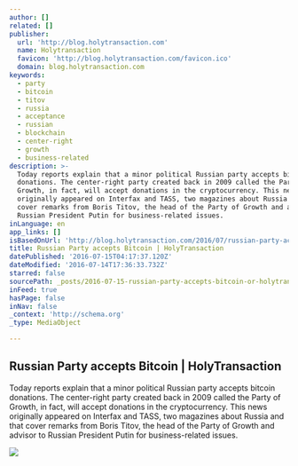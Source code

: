 ```yaml
---
author: []
related: []
publisher:
  url: 'http://blog.holytransaction.com'
  name: Holytransaction
  favicon: 'http://blog.holytransaction.com/favicon.ico'
  domain: blog.holytransaction.com
keywords:
  - party
  - bitcoin
  - titov
  - russia
  - acceptance
  - russian
  - blockchain
  - center-right
  - growth
  - business-related
description: >-
  Today reports explain that a minor political Russian party accepts bitcoin
  donations. The center-right party created back in 2009 called the Party of
  Growth, in fact, will accept donations in the cryptocurrency. This news
  originally appeared on Interfax and TASS, two magazines about Russia and that
  cover remarks from Boris Titov, the head of the Party of Growth and advisor to
  Russian President Putin for business-related issues.
inLanguage: en
app_links: []
isBasedOnUrl: 'http://blog.holytransaction.com/2016/07/russian-party-accepts-bitcoin.html'
title: Russian Party accepts Bitcoin | HolyTransaction
datePublished: '2016-07-15T04:17:37.120Z'
dateModified: '2016-07-14T17:36:33.732Z'
starred: false
sourcePath: _posts/2016-07-15-russian-party-accepts-bitcoin-or-holytransaction.md
inFeed: true
hasPage: false
inNav: false
_context: 'http://schema.org'
_type: MediaObject

---
```

<article style=""><h1>Russian Party accepts Bitcoin | HolyTransaction</h1><p>Today reports explain that a minor political Russian party accepts bitcoin donations. The center-right party created back in 2009 called the Party of Growth, in fact, will accept donations in the cryptocurrency. This news originally appeared on Interfax and TASS, two magazines about Russia and that cover remarks from Boris Titov, the head of the Party of Growth and advisor to Russian President Putin for business-related issues.</p><img src="https://4.bp.blogspot.com/-tzJ1WiF9O3E/V4e5kOhJZQI/AAAAAAAAAoA/7RgtEBiF_KY3kffcRVRHA1MP5-bTpYuDQCLcB/w1200-h630-p-nu/dhs-768x512.jpg" /></article>